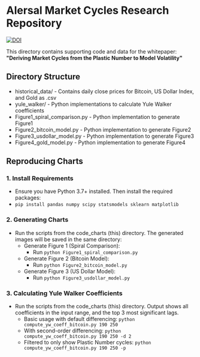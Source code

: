 # Alersal Market Cycles Research Repository
[![DOI](https://zenodo.org/badge/DOI/10.5281/zenodo.16730905.svg)](https://doi.org/10.5281/zenodo.16730905)

This directory contains supporting code and data for the whitepaper:  
**"Deriving Market Cycles from the Plastic Number to Model Volatility"**

## Directory Structure
- historical_data/             - Contains daily close prices for Bitcoin, US Dollar Index, and Gold as .csv
- yule_walker/                 - Python implementations to calculate Yule Walker coefficients
- Figure1_spiral_comparison.py - Python implementation to generate Figure1
- Figure2_bitcoin_model.py     - Python implementation to generate Figure2
- Figure3_usdollar_model.py    - Python implementation to generate Figure3
- Figure4_gold_model.py        - Python implementation to generate Figure4



## Reproducing Charts
### 1. Install Requirements
   - Ensure you have Python 3.7+ installed. Then install the required packages:
   - `pip install pandas numpy scipy statsmodels sklearn matplotlib`

### 2. Generating Charts 
- Run the scripts from the code_charts (this) directory. The generated images will be saved in the same directory:
   - Generate Figure 1 (Spiral Comparison):
      - Run `python Figure1_spiral_comparison.py`
   - Generate Figure 2 (Bitcoin Model):
      - Run `python Figure2_bitcoin_model.py`
   - Generate Figure 3 (US Dollar Model):
      - Run `python Figure3_usdollar_model.py`
        
### 3. Calculating Yule Walker Coefficients
- Run the scripts from the code_charts (this) directory. Output shows all coefficients in the input range, and the top 3 most significant lags.
   - Basic usage with default differencing:  `python compute_yw_coeff_bitcoin.py 190 250`
   - With second-order differencing: `python compute_yw_coeff_bitcoin.py 190 250 -d 2`
   - Filtered to only show Plastic Number cycles: `python compute_yw_coeff_bitcoin.py 190 250 -p`
